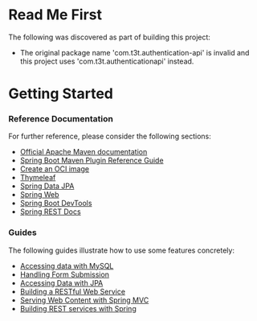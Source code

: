# Read Me First
The following was discovered as part of building this project:

* The original package name 'com.t3t.authentication-api' is invalid and this project uses 'com.t3t.authenticationapi' instead.

# Getting Started

### Reference Documentation
For further reference, please consider the following sections:

* [Official Apache Maven documentation](https://maven.apache.org/guides/index.html)
* [Spring Boot Maven Plugin Reference Guide](https://docs.spring.io/spring-boot/docs/2.7.18/maven-plugin/reference/html/)
* [Create an OCI image](https://docs.spring.io/spring-boot/docs/2.7.18/maven-plugin/reference/html/#build-image)
* [Thymeleaf](https://docs.spring.io/spring-boot/docs/2.7.18/reference/htmlsingle/#web.servlet.spring-mvc.template-engines)
* [Spring Data JPA](https://docs.spring.io/spring-boot/docs/2.7.18/reference/htmlsingle/#data.sql.jpa-and-spring-data)
* [Spring Web](https://docs.spring.io/spring-boot/docs/2.7.18/reference/htmlsingle/#web)
* [Spring Boot DevTools](https://docs.spring.io/spring-boot/docs/2.7.18/reference/htmlsingle/#using.devtools)
* [Spring REST Docs](https://docs.spring.io/spring-restdocs/docs/current/reference/html5/)

### Guides
The following guides illustrate how to use some features concretely:

* [Accessing data with MySQL](https://spring.io/guides/gs/accessing-data-mysql/)
* [Handling Form Submission](https://spring.io/guides/gs/handling-form-submission/)
* [Accessing Data with JPA](https://spring.io/guides/gs/accessing-data-jpa/)
* [Building a RESTful Web Service](https://spring.io/guides/gs/rest-service/)
* [Serving Web Content with Spring MVC](https://spring.io/guides/gs/serving-web-content/)
* [Building REST services with Spring](https://spring.io/guides/tutorials/rest/)

